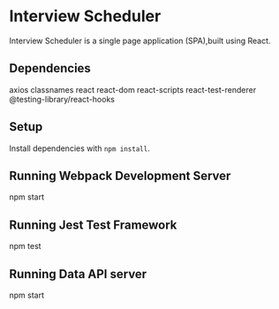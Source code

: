# Interview Scheduler
Interview Scheduler  is a single page application (SPA),built using React.
## Dependencies
  axios
  classnames
  react
  react-dom
  react-scripts
  react-test-renderer
  @testing-library/react-hooks
## Setup
Install dependencies with `npm install`.
## Running Webpack Development Server
npm start
## Running Jest Test Framework
npm test
## Running Data API server
npm start
